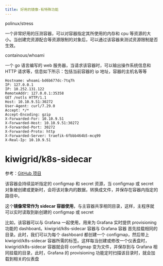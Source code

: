 ```yaml
---
title: 好用的镜像-有特殊功能
---
```


polinux/stress

一个非常好用的压测容器，可以对容器指定其所使用的内存和 cpu 等资源的大小。当创建完资源配合等资源限制的对象后，可以通过该容器来测试资源限制是否生效。

containous/whoami

一个 go 语言编写的 web 服务器，当请求该容器时，可以输出操作系统信息和 HTTP 请求等，信息如下所示：包括当前容器的 ip 地址，容器的主机名等等

    Hostname: whoami-bd6b677dc-7tq7h
    IP: 127.0.0.1
    IP: 10.252.131.122
    RemoteAddr: 127.0.0.1:35358
    GET /notls HTTP/1.1
    Host: 10.10.9.51:30272
    User-Agent: curl/7.29.0
    Accept: */*
    Accept-Encoding: gzip
    X-Forwarded-For: 10.10.9.51
    X-Forwarded-Host: 10.10.9.51:30272
    X-Forwarded-Port: 30272
    X-Forwarded-Proto: http
    X-Forwarded-Server: traefik-6fbbb464b5-mcq99
    X-Real-Ip: 10.10.9.51

# kiwigrid/k8s-sidecar

参考：[GitHub 项目](https://github.com/kiwigrid/k8s-sidecar)

该容器会持续监听指定的 configmap 和 secret 资源，当 configmap 或 secret 对象被创建或更新时，会将该对象内的数据，转换成文件，并保存在容器内指定的路径中。

这个**镜像常常作为 sidecar 容器使用**，与主容器共享相同目录，这样，主程序就可以实时读取到新创建的 configmap 或 secret

比如，该容器可以与 Grafana 一起使用，用来为 Grafana 实时提供 provisioning 功能的 dashboard。kiwigrid/k8s-sidecar 容器与 Grafana 容器 首先挂载相同的目录。此时，我们可以为每个 dashboard 都创建一个 configmap，然后带上 kiwigrid/k8s-sidecar 容器所需的标签。这样每当创建或修改一个仪表盘时， kiwigrid/k8s-sidecar 容器就会将 configmap 变为文件，并保存到与 Grafana 相同挂载的目录，此时，Grafana 的 provisioning 功能定时扫描该目录时，就会加载到相关的仪表盘
